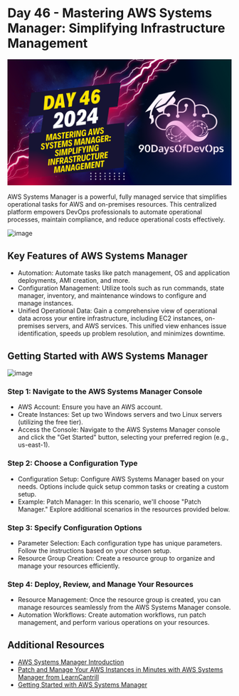 # Day 46 - Mastering AWS Systems Manager: Simplifying Infrastructure Management
[![Watch the video](thumbnails/day46.png)](https://www.youtube.com/watch?v=d1ZnS8L85sw)

AWS Systems Manager is a powerful, fully managed service that simplifies operational tasks for AWS and on-premises resources. This centralized platform empowers DevOps professionals to automate operational processes, maintain compliance, and reduce operational costs effectively.

![image](https://github.com/AditModi/90DaysOfDevOps/assets/48589838/cbb2acaf-fa66-4c75-883d-e980c951e90c)


## **Key Features of AWS Systems Manager**

- Automation: Automate tasks like patch management, OS and application deployments, AMI creation, and more.
- Configuration Management: Utilize tools such as run commands, state manager, inventory, and maintenance windows to configure and manage instances.
- Unified Operational Data: Gain a comprehensive view of operational data across your entire infrastructure, including EC2 instances, on-premises servers, and AWS services. This unified view enhances issue identification, speeds up problem resolution, and minimizes downtime.

## **Getting Started with AWS Systems Manager**

![image](https://github.com/AditModi/90DaysOfDevOps/assets/48589838/202dd720-a360-40f5-a5cc-95e18c2e043f)

### **Step 1: Navigate to the AWS Systems Manager Console**

- AWS Account: Ensure you have an AWS account.
- Create Instances: Set up two Windows servers and two Linux servers (utilizing the free tier).
- Access the Console: Navigate to the AWS Systems Manager console and click the "Get Started" button, selecting your preferred region (e.g., us-east-1).

### **Step 2: Choose a Configuration Type**

- Configuration Setup: Configure AWS Systems Manager based on your needs. Options include quick setup common tasks or creating a custom setup.
- Example: Patch Manager: In this scenario, we'll choose "Patch Manager." Explore additional scenarios in the resources provided below.

### **Step 3: Specify Configuration Options**

- Parameter Selection: Each configuration type has unique parameters. Follow the instructions based on your chosen setup.
- Resource Group Creation: Create a resource group to organize and manage your resources efficiently.

### **Step 4: Deploy, Review, and Manage Your Resources**

- Resource Management: Once the resource group is created, you can manage resources seamlessly from the AWS Systems Manager console.
- Automation Workflows: Create automation workflows, run patch management, and perform various operations on your resources.

## **Additional Resources**

- [AWS Systems Manager Introduction](https://aws.amazon.com/systems-manager/)
- [Patch and Manage Your AWS Instances in Minutes with AWS Systems Manager from LearnCantrill](https://www.youtube.com/watch?v=B2MecqC5nJA)
- [Getting Started with AWS Systems Manager](https://console.aws.amazon.com/systems-manager/home)

